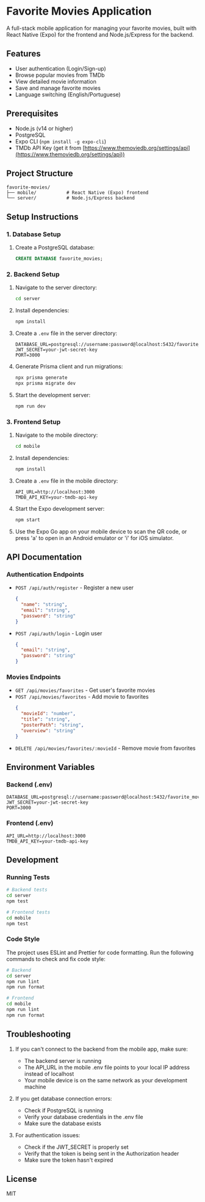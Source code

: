 # Favorite Movies Application

A full-stack mobile application for managing your favorite movies, built with React Native (Expo) for the frontend and Node.js/Express for the backend.

## Features

- User authentication (Login/Sign-up)
- Browse popular movies from TMDb
- View detailed movie information
- Save and manage favorite movies
- Language switching (English/Portuguese)

## Prerequisites

- Node.js (v14 or higher)
- PostgreSQL
- Expo CLI (`npm install -g expo-cli`)
- TMDb API Key (get it from [https://www.themoviedb.org/settings/api](https://www.themoviedb.org/settings/api))

## Project Structure

```
favorite-movies/
├── mobile/           # React Native (Expo) frontend
└── server/           # Node.js/Express backend
```

## Setup Instructions

### 1. Database Setup

1. Create a PostgreSQL database:
   ```sql
   CREATE DATABASE favorite_movies;
   ```

### 2. Backend Setup

1. Navigate to the server directory:
   ```bash
   cd server
   ```

2. Install dependencies:
   ```bash
   npm install
   ```

3. Create a `.env` file in the server directory:
   ```
   DATABASE_URL=postgresql://username:password@localhost:5432/favorite_movies
   JWT_SECRET=your-jwt-secret-key
   PORT=3000
   ```

4. Generate Prisma client and run migrations:
   ```bash
   npx prisma generate
   npx prisma migrate dev
   ```

5. Start the development server:
   ```bash
   npm run dev
   ```

### 3. Frontend Setup

1. Navigate to the mobile directory:
   ```bash
   cd mobile
   ```

2. Install dependencies:
   ```bash
   npm install
   ```

3. Create a `.env` file in the mobile directory:
   ```
   API_URL=http://localhost:3000
   TMDB_API_KEY=your-tmdb-api-key
   ```

4. Start the Expo development server:
   ```bash
   npm start
   ```

5. Use the Expo Go app on your mobile device to scan the QR code, or press 'a' to open in an Android emulator or 'i' for iOS simulator.

## API Documentation

### Authentication Endpoints

- `POST /api/auth/register` - Register a new user
  ```json
  {
    "name": "string",
    "email": "string",
    "password": "string"
  }
  ```

- `POST /api/auth/login` - Login user
  ```json
  {
    "email": "string",
    "password": "string"
  }
  ```

### Movies Endpoints

- `GET /api/movies/favorites` - Get user's favorite movies
- `POST /api/movies/favorites` - Add movie to favorites
  ```json
  {
    "movieId": "number",
    "title": "string",
    "posterPath": "string",
    "overview": "string"
  }
  ```
- `DELETE /api/movies/favorites/:movieId` - Remove movie from favorites

## Environment Variables

### Backend (.env)
```
DATABASE_URL=postgresql://username:password@localhost:5432/favorite_movies
JWT_SECRET=your-jwt-secret-key
PORT=3000
```

### Frontend (.env)
```
API_URL=http://localhost:3000
TMDB_API_KEY=your-tmdb-api-key
```

## Development

### Running Tests
```bash
# Backend tests
cd server
npm test

# Frontend tests
cd mobile
npm test
```

### Code Style
The project uses ESLint and Prettier for code formatting. Run the following commands to check and fix code style:

```bash
# Backend
cd server
npm run lint
npm run format

# Frontend
cd mobile
npm run lint
npm run format
```

## Troubleshooting

1. If you can't connect to the backend from the mobile app, make sure:
   - The backend server is running
   - The API_URL in the mobile .env file points to your local IP address instead of localhost
   - Your mobile device is on the same network as your development machine

2. If you get database connection errors:
   - Check if PostgreSQL is running
   - Verify your database credentials in the .env file
   - Make sure the database exists

3. For authentication issues:
   - Check if the JWT_SECRET is properly set
   - Verify that the token is being sent in the Authorization header
   - Make sure the token hasn't expired

## License

MIT 